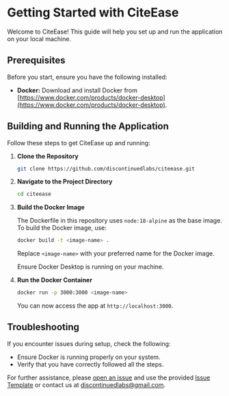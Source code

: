# Getting Started with CiteEase

Welcome to CiteEase! This guide will help you set up and run the application on your local machine.

## Prerequisites

Before you start, ensure you have the following installed:

- **Docker:** Download and install Docker from [https://www.docker.com/products/docker-desktop](https://www.docker.com/products/docker-desktop).

## Building and Running the Application

Follow these steps to get CiteEase up and running:

1. **Clone the Repository**

    ```bash
    git clone https://github.com/discontinuedlabs/citeease.git
    ```

2. **Navigate to the Project Directory**

    ```bash
    cd citeease
    ```

3. **Build the Docker Image**

    The Dockerfile in this repository uses `node:18-alpine` as the base image. To build the Docker image, use:

    ```bash
    docker build -t <image-name> .
    ```

    Replace `<image-name>` with your preferred name for the Docker image.

    Ensure Docker Desktop is running on your machine.

4. **Run the Docker Container**

    ```bash
    docker run -p 3000:3000 <image-name>
    ```

    You can now access the app at `http://localhost:3000`.

## Troubleshooting

If you encounter issues during setup, check the following:

- Ensure Docker is running properly on your system.
- Verify that you have correctly followed all the steps.

For further assistance, please [open an issue](https://github.com/discontinuedlabs/citeease/issues) and use the provided [Issue Template](ISSUE_TEMPLATE.md) or contact us at [discontinuedlabs@gmail.com](mailto:discontinuedlabs@gmail.com).